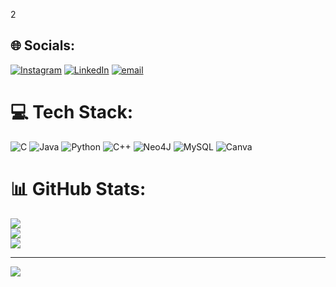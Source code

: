 2
## 🌐 Socials:
[![Instagram](https://img.shields.io/badge/Instagram-%23E4405F.svg?logo=Instagram&logoColor=white)](https://instagram.com/d_e_e_p_a_k____k_c___deepu) [![LinkedIn](https://img.shields.io/badge/LinkedIn-%230077B5.svg?logo=linkedin&logoColor=white)](https://linkedin.com/in/deepak-k-c) [![email](https://img.shields.io/badge/Email-D14836?logo=gmail&logoColor=white)](mailto:deepakkcdeepu77@gmail.com) 

# 💻 Tech Stack:
![C](https://img.shields.io/badge/c-%2300599C.svg?style=for-the-badge&logo=c&logoColor=white) ![Java](https://img.shields.io/badge/java-%23ED8B00.svg?style=for-the-badge&logo=openjdk&logoColor=white) ![Python](https://img.shields.io/badge/python-3670A0?style=for-the-badge&logo=python&logoColor=ffdd54) ![C++](https://img.shields.io/badge/c++-%2300599C.svg?style=for-the-badge&logo=c%2B%2B&logoColor=white) ![Neo4J](https://img.shields.io/badge/Neo4j-008CC1?style=for-the-badge&logo=neo4j&logoColor=white) ![MySQL](https://img.shields.io/badge/mysql-4479A1.svg?style=for-the-badge&logo=mysql&logoColor=white) ![Canva](https://img.shields.io/badge/Canva-%2300C4CC.svg?style=for-the-badge&logo=Canva&logoColor=white)
# 📊 GitHub Stats:
![](https://github-readme-stats.vercel.app/api?username=KC-DEEPAK&theme=gruvbox_light&hide_border=false&include_all_commits=true&count_private=true)<br/>
![](https://nirzak-streak-stats.vercel.app/?user=KC-DEEPAK&theme=gruvbox_light&hide_border=false)<br/>
![](https://github-readme-stats.vercel.app/api/top-langs/?username=KC-DEEPAK&theme=gruvbox_light&hide_border=false&include_all_commits=true&count_private=true&layout=compact)

---
[![](https://visitcount.itsvg.in/api?id=KC-DEEPAK&icon=4&color=0)](https://visitcount.itsvg.in)

<!-- Proudly created with GPRM ( https://gprm.itsvg.in ) -->
